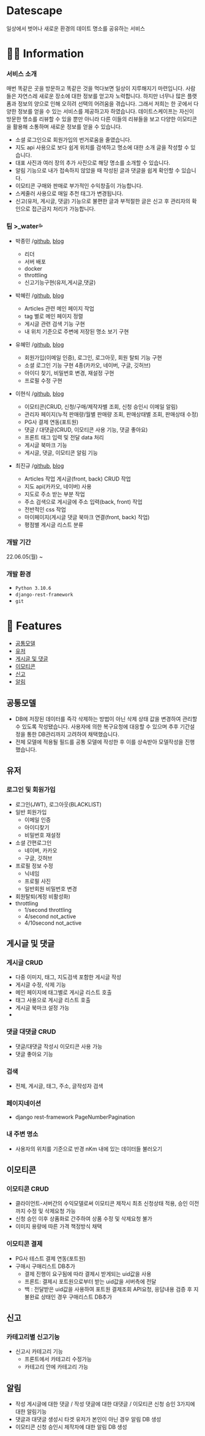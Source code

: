 # Datescape
일상에서 벗어나 새로운 환경의 데이트 명소를 공유하는 서비스

# 👨‍💻 Information
### 서비스 소개
매번 똑같은 곳을 방문하고 똑같은 것을 먹다보면 일상이 지루해지기 마련입니다. 사람들은 자연스레 새로운 장소에 대한 정보를 얻고자 노력합니다. 하지만 너무나 많은 플랫폼과 정보의 양으로 인해 오히려 선택의 어려움을 겪습니다. 그래서 저희는 한 곳에서 다양한 정보를 얻을 수 있는 서비스를 제공하고자 하였습니다.
데이트스케이프는 자신이 방문한 명소를 리뷰할 수 있을 뿐만 아니라 다른 이들의 리뷰들을 보고 다양한 이모티콘을 활용해 소통하며 새로운 정보를 얻을 수 있습니다.
+ 소셜 로그인으로 회원가입의 번거로움을 줄였습니다.
+ 지도 api 사용으로 보다 쉽게 위치를 검색하고 명소에 대한 소개 글을 작성할 수 있습니다.
+ 대표 사진과 여러 장의 추가 사진으로 해당 명소를 소개할 수 있습니다.
+ 알림 기능으로 내가 접속하지 않았을 때 작성된 글과 댓글을 쉽게 확인할 수 있습니다.
+ 이모티콘 구매와 판매로 부가적인 수익창출이 가능합니다.
+ 스케줄러 사용으로 매일 추천 태그가 변경됩니다.
+ 신고(유저, 게시글, 댓글) 기능으로 불편한 글과 부적절한 글은 신고 후 관리자의 확인으로 접근금지 처리가 가능합니다.


### 팀 >_water💦
- 박종민 /[github](https://github.com/jmpop97), [blog](https://jmpop.tistory.com/)
  - 리더
  - 서버 배포
  - docker
  - throttling
  - 신고기능구현(유저,게시글,댓글)


- 박혜린 /[github](https://github.com/HyerinPark1998), [blog](https://hr1998.tistory.com/)
  - Articles 관련 메인 페이지 작업
  - tag 별로 메인 페이지 정렬
  - 게시글 관련 검색 기능 구현
  - 내 위치 기준으로 주변에 저장된 명소 보기 구현


- 유혜민 /[github](https://github.com/Namunllvo), [blog](https://yump.tistory.com/)
  - 회원가입(이메일 인증), 로그인, 로그아웃, 회원 탈퇴 기능 구현
  - 소셜 로그인 기능 구현 4종(카카오, 네이버, 구글, 깃허브)
  - 아이디 찾기, 비밀번호 변경, 재설정 구현
  - 프로필 수정 구현


- 이현식 /[github](https://github.com/hyeon5819), [blog](https://velog.io/@hyeon5819)
  - 이모티콘(CRUD, 신청/구매/제작자별 조회, 신청 승인시 이메일 알림)
  - 관리자 페이지(누적 판매량/월별 판매량 조회, 판매상태별 조회, 판매상태 수정)
  - PG사 결제 연동(포트원)
  - 댓글 / 대댓글(CRUD, 이모티콘 사용 기능, 댓글 좋아요)
  - 프론트 태그 입력 및 전달 data 처리
  - 게시글 북마크 기능
  - 게시글, 댓글, 이모티콘 알림 기능


- 최진규 /[github](https://github.com/kyuparfum), [blog](https://kyuparfum.tistory.com/)
  - Articles 작업 게시글(front, back) CRUD 작업
  - 지도 api(카카오, 네이버) 사용
  - 지도로 주소 받는 부분 작업
  - 주소 검색으로 게시글에 주소 입력(back, front) 작업
  - 전반적인 css 작업
  - 마이페이지(게시글 댓글 북마크 연결(front, back) 작업)
  - 평점별 게시글 리스트 분류



### 개발 기간
22.06.05(월) ~ 

### 개발 환경
- `Python 3.10.6`
- `django-rest-framework`
- `git`



# 📌 Features
- [공통모델](#공통모델)
- [유저](#유저)
- [게시글 및 댓글](#게시글-및-댓글)
- [이모티콘](#이모티콘)
- [신고](#신고)
- [알림](#알림)


## 공통모델
  - DB에 저장된 데이터를 즉각 삭제하는 방법이 아닌 삭제 상태 값을 변경하여 관리할 수 있도록 작성됐습니다.
    사용자에 의한 복구요청에 대응할 수 있으며 추후 기간설정을 통한 DB관리까지 고려하여 채택했습니다.
  - 전체 모델에 적용될 필드를 공통 모델에 작성한 후 이를 상속받아 모델작성을 진행했습니다.


## 유저
### 로그인 및 회원가입
- 로그인(JWT), 로그아웃(BLACKLIST)
- 일반 회원가입
  - 이메일 인증
  - 아이디찾기
  - 비밀번호 재설정
- 소셜 간편로그인
  - 네이버, 카카오
  - 구글, 깃허브
- 프로필 정보 수정
  - 닉네임
  - 프로필 사진
  - 일반회원 비밀번호 변경
- 회원탈퇴(계정 비활성화)
- throttling
  - 1/second throttling
  - 4/second not_active
  - 4/10second not_active




## 게시글 및 댓글
### 게시글 CRUD
- 다중 이미지, 태그, 지도검색 포함한 게시글 작성
- 게시글 수정, 삭제 기능
- 메인 페이지에 태그별로 게시글 리스트 호출
- 태그 사용으로 게시글 리스트 호출
- 게시글 북마크 설정 가능
- 

### 댓글 대댓글 CRUD
- 댓글/대댓글 작성시 이모티콘 사용 가능
- 댓글 좋아요 기능

### 검색
- 전체, 게시글, 태그, 주소, 글작성자 검색

### 페이지네이션
- django rest-framework PageNumberPagination

### 내 주변 명소
- 사용자의 위치를 기준으로 반경 nKm 내에 있는 데이터들 불러오기

## 이모티콘
### 이모티콘 CRUD
- 클라이언트-서버간의 수익모델로써 이모티콘 제작시 최초 신청상태 적용, 승인 이전까지 수정 및 삭제요청 가능
- 신청 승인 이후 상품화로 간주하여 상품 수정 및 삭제요청 불가
- 이미지 용량에 따른 가격 책정방식 채택


### 이모티콘 결제
- PG사 테스트 결제 연동(포트원)
- 구매시 구매리스트 DB추가
  - 결제 진행이 요구됨에 따라 결제시 받게되는 uid값을 사용
  - 프론트: 결제시 포트원으로부터 받는 uid값을 서버측에 전달
  -   백  : 전달받은 uid값을 사용하여 포트원 결제조회 API요청, 응답내용 검증 후 지불완료 상태인 경우 구매리스트 DB추가

## 신고
### 카테고리별 신고기능
- 신고시 카테고리 기능
  - 프론트에서 카테고리 수정가능
  - 카테고리 안에 카테고리 가능


## 알림
- 작성 게시글에 대한 댓글 / 작성 댓글에 대한 대댓글 / 이모티콘 신청 승인 3가지에 대한 알림기능
- 댓글과 대댓글 생성시 타겟 유저가 본인이 아닌 경우 알림 DB 생성
- 이모티콘 신청 승인시 제작자에 대한 알림 DB 생성
